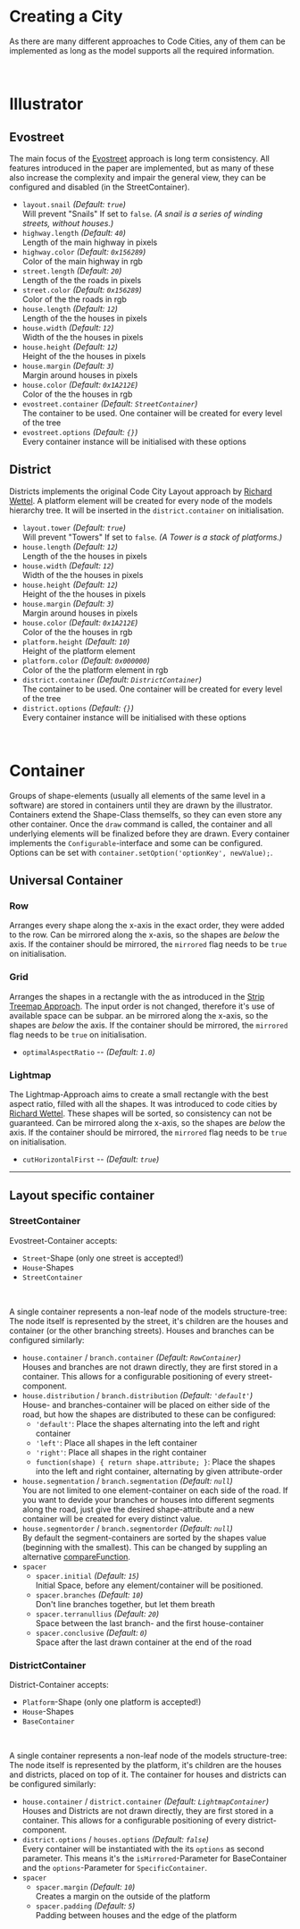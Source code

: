 # Creating a City
As there are many different approaches to Code Cities, any of them can be implemented as long as the model supports all the required information.

<br />

# Illustrator

## Evostreet
The main focus of the [Evostreet][ConsistentCitiesPaper] approach is long term consistency. All features introduced in the paper are implemented, but as many of these also increase the complexity and impair the general view, they can be configured and disabled (in the StreetContainer).

 * `layout.snail` _(Default: `true`)_<br />
    Will prevent "Snails" If set to `false`. _(A snail is a series of winding streets, without houses.)_
 * `highway.length` _(Default: `40`)_ <br />
    Length of the main highway in pixels
 * `highway.color` _(Default: `0x156289`)_ <br />
    Color of the main highway in rgb
 * `street.length` _(Default: `20`)_ <br />
    Length of the the roads in pixels
 * `street.color` _(Default: `0x156289`)_ <br />
    Color of the the roads in rgb
 * `house.length` _(Default: `12`)_ <br />
    Length of the the houses in pixels
 * `house.width` _(Default: `12`)_ <br />
    Width of the the houses in pixels
 * `house.height` _(Default: `12`)_ <br />
    Height of the the houses in pixels
 * `house.margin` _(Default: `3`)_ <br />
    Margin around houses in pixels
 * `house.color` _(Default: `0x1A212E`)_ <br />
    Color of the the houses in rgb
 * `evostreet.container` _(Default: `StreetContainer`)_ <br />
    The container to be used. One container will be created for every level of the tree
 * `evostreet.options` _(Default: `{}`)_ <br />
    Every container instance will be initialised with these options


## District
Districts implements the original Code City Layout approach by [Richard Wettel][WettelCodeCitieIO]. A platform element will be created for every node of the models hierarchy tree. It will be inserted in the `district.container` on initialisation.

 * `layout.tower` _(Default: `true`)_<br />
    Will prevent "Towers" If set to `false`. _(A Tower is a stack of platforms.)_
 * `house.length` _(Default: `12`)_ <br />
    Length of the the houses in pixels
 * `house.width` _(Default: `12`)_ <br />
    Width of the the houses in pixels
 * `house.height` _(Default: `12`)_ <br />
    Height of the the houses in pixels
 * `house.margin` _(Default: `3`)_ <br />
    Margin around houses in pixels
 * `house.color` _(Default: `0x1A212E`)_ <br />
    Color of the the houses in rgb
 * `platform.height` _(Default: `10`)_ <br />
    Height of the platform element
 * `platform.color` _(Default: `0x000000`)_ <br />
    Color of the the platform element in rgb
 * `district.container` _(Default: `DistrictContainer`)_ <br />
    The container to be used. One container will be created for every level of the tree
 * `district.options` _(Default: `{}`)_ <br />
    Every container instance will be initialised with these options

<br />

# Container
Groups of shape-elements (usually all elements of the same level in a software) are stored in containers until they are drawn by the illustrator. Containers extend the Shape-Class themselfs, so they can even store any other container. Once the `draw` command is called, the container and all underlying elements will be finalized before they are drawn.
Every container implements the `Configurable`-interface and some can be configured. Options can be set with `container.setOption('optionKey', newValue);`.

## Universal Container

### Row
Arranges every shape along the x-axis in the exact order, they were added to the row.
Can be mirrored along the x-axis, so the shapes are *below* the axis. If the container should be mirrored, the `mirrored` flag needs to be `true` on initialisation.

### Grid
Arranges the shapes in a rectangle with the as introduced in the [Strip Treemap Approach][StripTreemaps]. The input order is not changed, therefore it's use of available space can be subpar.
an be mirrored along the x-axis, so the shapes are *below* the axis. If the container should be mirrored, the `mirrored` flag needs to be `true` on initialisation.
 * `optimalAspectRatio` --  _(Default: `1.0`)_

### Lightmap
The Lightmap-Approach aims to create a small rectangle with the best aspect ratio, filled with all the shapes. It was introduced to code cities by [Richard Wettel][WettelPub]. These shapes will be sorted, so consistency can not be guaranteed.
Can be mirrored along the x-axis, so the shapes are *below* the axis. If the container should be mirrored, the `mirrored` flag needs to be `true` on initialisation.
 * `cutHorizontalFirst` --  _(Default: `true`)_

------------------------

## Layout specific container

### StreetContainer
Evostreet-Container accepts:
 * `Street`-Shape (only one street is accepted!)
 * `House`-Shapes
 * `StreetContainer`

<br />

A single container represents a non-leaf node of the models structure-tree: The node itself is represented by the street, it's children are the houses and container (or the other branching streets). Houses and branches can be configured similarly:
 * `house.container` / `branch.container` _(Default: `RowContainer`)_ <br />
   Houses and branches are not drawn directly, they are first stored in a container. This allows for a configurable positioning of every street-component.
 * `house.distribution` / `branch.distribution` _(Default: `'default'`)_ <br />
   House- and branches-container will be placed on either side of the road, but how the shapes are distributed to these can be configured:
    * `'default'`: Place the shapes alternating into the left and right container
    * `'left'`: Place all shapes in the left container
    * `'right'`: Place all shapes in the right container
    * `function(shape) { return shape.attribute; }`: Place the shapes into the left and right container, alternating by given attribute-order
 * `house.segmentation` / `branch.segmentation` _(Default: `null`)_ <br />
   You are not limited to one element-container on each side of the road. If you want to devide your branches or houses into different segments along the road, just give the desired shape-attribute and a new container will be created for every distinct value.
 * `house.segmentorder` / `branch.segmentorder` _(Default: `null`)_ <br />
   By default the segment-containers are sorted by the shapes value (beginning with the smallest). This can be changed by suppling an alternative [compareFunction][JSCompare].
 * `spacer`
   * `spacer.initial` _(Default: `15`)_ <br />
     Initial Space, before any element/container will be positioned.
   * `spacer.branches` _(Default: `10`)_ <br />
     Don't line branches together, but let them breath
   * `spacer.terranullius` _(Default: `20`)_ <br />
     Space between the last branch- and the first house-container
   * `spacer.conclusive` _(Default: `0`)_ <br />
     Space after the last drawn container at the end of the road


### DistrictContainer
District-Container accepts:
 * `Platform`-Shape (only one platform is accepted!)
 * `House`-Shapes
 * `BaseContainer`

 <br />

 A single container represents a non-leaf node of the models structure-tree: The node itself is represented by the platform, it's children are the houses and districts, placed on top of it. The container for houses and districts can be configured similarly:
* `house.container` / `district.container` _(Default: `LightmapContainer`)_ <br />
   Houses and Districts are not drawn directly, they are first stored in a container. This allows for a configurable positioning of every district-component.
* `district.options` / `houses.options`  _(Default: `false`)_ <br />
  Every container will be instantiated with the its `options` as second parameter. This means it's the `isMirrored`-Parameter for BaseContainer and the `options`-Parameter for `SpecificContainer`.
 * `spacer`
   * `spacer.margin` _(Default: `10`)_ <br />
     Creates a margin on the outside of the platform
   * `spacer.padding` _(Default: `5`)_ <br />
     Padding between houses and the edge of the platform

<br />

[//]: #
   [ConsistentCitiesPaper]: <https://opus4.kobv.de/opus4-btu/frontdoor/index/index/docId/1681>
   [WettelCodeCitieIO]: <http://wettel.github.io/codecity.html>
   [StripTreemaps]: <http://hcil2.cs.umd.edu/trs/2001-18/2001-18.html>
   [WettelPub]: <http://wettel.github.io/publications.html>
   [JSCompare]: <http://www.w3schools.com/jsref/jsref_sort.asp>
